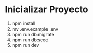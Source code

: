 # Inicializar Proyecto

1. npm install
2. mv .env.example .env
3. npm run db:migrate
4. npm run db:seed
5. npm run dev
